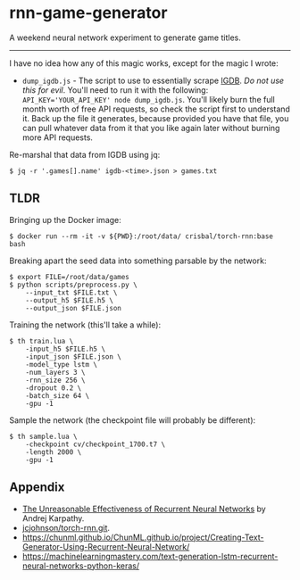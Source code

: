 # rnn-game-generator

A weekend neural network experiment to generate game titles.

---

I have no idea how any of this magic works, except for the magic I wrote:

- `dump_igdb.js` - The script to use to essentially scrape [IGDB][igdb]. _Do not use this for evil_. You'll need to run it with the following: `API_KEY='YOUR_API_KEY' node dump_igdb.js`. You'll likely burn the full month worth of free API requests, so check the script first to understand it. Back up the file it generates, because provided you have that file, you can pull whatever data from it that you like again later without burning more API requests.

Re-marshal that data from IGDB using jq:

```console
$ jq -r '.games[].name' igdb-<time>.json > games.txt
```

<!-- 📝 The R/RStudio stuff -->

## TLDR

Bringing up the Docker image:

```console
$ docker run --rm -it -v ${PWD}:/root/data/ crisbal/torch-rnn:base bash
```

Breaking apart the seed data into something parsable by the network:

```console
$ export FILE=/root/data/games
$ python scripts/preprocess.py \
    --input_txt $FILE.txt \
    --output_h5 $FILE.h5 \
    --output_json $FILE.json
```

Training the network (this'll take a while):

```console
$ th train.lua \
    -input_h5 $FILE.h5 \
    -input_json $FILE.json \
    -model_type lstm \
    -num_layers 3 \
    -rnn_size 256 \
    -dropout 0.2 \
    -batch_size 64 \
    -gpu -1
```

Sample the network (the checkpoint file will probably be different):

```console
$ th sample.lua \
    -checkpoint cv/checkpoint_1700.t7 \
    -length 2000 \
    -gpu -1
```

## Appendix

* [The Unreasonable Effectiveness of Recurrent Neural Networks](https://karpathy.github.io/2015/05/21/rnn-effectiveness/) by Andrej Karpathy.
* [jcjohnson/torch-rnn.git](https://github.com/jcjohnson/torch-rnn).
* https://chunml.github.io/ChunML.github.io/project/Creating-Text-Generator-Using-Recurrent-Neural-Network/
* https://machinelearningmastery.com/text-generation-lstm-recurrent-neural-networks-python-keras/

[igdb]: https://igdb.com
